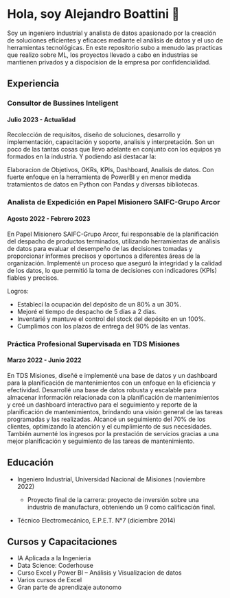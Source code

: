 # Hola, soy Alejandro Boattini 👋

Soy un ingeniero industrial y analista de datos apasionado por la creación de soluciones eficientes y eficaces mediante el análisis de datos y el uso de herramientas tecnológicas. En este repositorio subo a menudo las practicas que realizo sobre ML, los proyectos llevado a cabo en industrias se mantienen privados y a dispocision de la empresa por confidencialidad.

## Experiencia

### Consultor de Bussines Inteligent
#### Julio 2023 - Actualidad

Recolección de requisitos, diseño de soluciones, desarrollo y implementación, capacitación y soporte, analisis y interpretación. Son un poco de las tantas cosas que llevo adelante en conjunto con los equipos ya formados en la industria. Y podiendo asi destacar la:

Elaboracion de Objetivos, OKRs, KPIs, Dashboard, Analisis de datos. Con fuerte enfoque en la herramienta de PowerBI y en menor medida tratamientos de datos en Python con Pandas y diversas bibliotecas.



### Analista de Expedición en Papel Misionero SAIFC-Grupo Arcor
#### Agosto 2022 - Febrero 2023

En Papel Misionero SAIFC-Grupo Arcor, fui responsable de la planificación del despacho de productos terminados, utilizando herramientas de análisis de datos para evaluar el desempeño de las decisiones tomadas y proporcionar informes precisos y oportunos a diferentes áreas de la organización. Implementé un proceso que aseguró la integridad y la calidad de los datos, lo que permitió la toma de decisiones con indicadores (KPIs) fiables y precisos.

Logros:
- Establecí la ocupación del depósito de un 80% a un 30%.
- Mejoré el tiempo de despacho de 5 días a 2 días.
- Inventarié y mantuve el control del stock del depósito en un 100%.
- Cumplimos con los plazos de entrega del 90% de las ventas.


### Práctica Profesional Supervisada en TDS Misiones
#### Marzo 2022 - Junio 2022

En TDS Misiones, diseñé e implementé una base de datos y un dashboard para la planificación de mantenimientos con un enfoque en la eficiencia y efectividad. Desarrollé una base de datos robusta y escalable para almacenar información relacionada con la planificación de mantenimientos y creé un dashboard interactivo para el seguimiento y reporte de la planificación de mantenimientos, brindando una visión general de las tareas programadas y las realizadas. Alcancé un seguimiento del 70% de los clientes, optimizando la atención y el cumplimiento de sus necesidades. También aumenté los ingresos por la prestación de servicios gracias a una mejor planificación y seguimiento de las tareas de mantenimiento.

## Educación

- Ingeniero Industrial, Universidad Nacional de Misiones (noviembre 2022)
    - Proyecto final de la carrera: proyecto de inversión sobre una industria de manufactura, obteniendo un 9 como calificación final.

- Técnico Electromecánico, E.P.E.T. N°7 (diciembre 2014)

## Cursos y Capacitaciones

- IA Aplicada a la Ingenieria
- Data Science: Coderhouse
- Curso Excel y Power BI – Análisis y Visualizacion de datos
- Varios cursos de Excel
- Gran parte de aprendizaje autonomo





